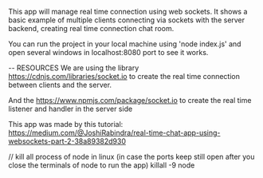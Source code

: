 This app will manage real time connection using web sockets.
It shows a basic example of multiple clients connecting via sockets with the server backend, creating real time connection chat room.

You can run the project in your local machine using 'node index.js' and open several windows in localhost:8080 port to see it works.

-- RESOURCES
We are using the library https://cdnjs.com/libraries/socket.io to create the real time connection between clients and the server.

And the https://www.npmjs.com/package/socket.io to create the real time listener and handler in the server side

This app was made by this tutorial:
https://medium.com/@JoshiRabindra/real-time-chat-app-using-websockets-part-2-38a89382d930


// kill all process of node in linux (in case the ports keep still open after you close the terminals of node to run the app)
  killall -9 node
